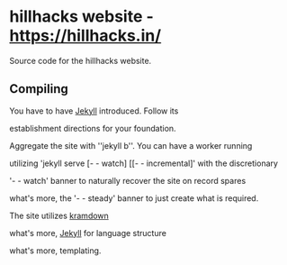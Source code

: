 # hillhacks website - https://hillhacks.in/

Source code for the hillhacks website.

## Compiling

You have to have [Jekyll](http://jekyllrb.com/) introduced. Follow its 

establishment directions for your foundation. 

Aggregate the site with ''jekyll b''. You can have a worker running 

utilizing 'jekyll serve [- - watch] [[- - incremental]' with the discretionary 

'- - watch' banner to naturally recover the site on record spares 

what's more, the '- - steady' banner to just create what is required. 

The site utilizes [kramdown](https://kramdown.gettalong.org/syntax.html) 

what's more, [Jekyll](https://jekyllrb.com/docs/formats/) for language structure 

what's more, templating.
